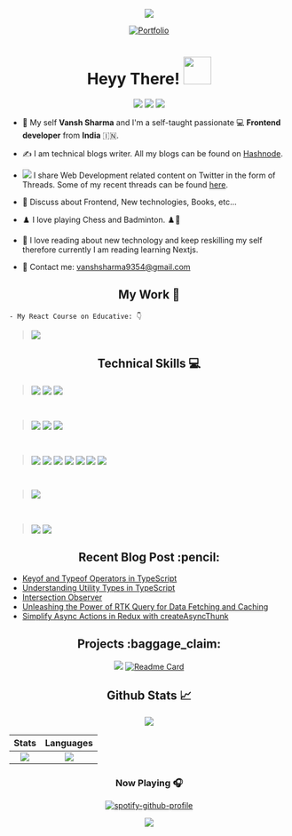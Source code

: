 
<!-- Random Quote -->

<div align="center">

![](https://quotes-github-readme.vercel.app/api?type=horizontal&theme=monokai)

[![Portfolio](https://img.shields.io/badge/My%20Portfolio%20Link-FF6C37?style=for-the-badge&&logoColor=white)](http://vanshsharma.vercel.app/)
</div>



<!-- INTRO -->
<div align="center"><h1> Heyy There! <img src="https://media.tenor.com/images/f580b40a349dcb2d7cb93573e2329061/tenor.gif" width="50"/>

</h1></div>
<div align="center">

[![](https://img.shields.io/badge/Twitter-1DA1F2?style=for-the-badge&logo=twitter&logoColor=white)](https://twitter.com/Vanshsh2701) 
[![](https://img.shields.io/badge/LinkedIn-0077B5?style=for-the-badge&logo=linkedin&logoColor=white)](https://www.linkedin.com/in/vanshsharma27/) 
[![](https://img.shields.io/badge/Gmail-D14836?style=for-the-badge&logo=gmail&logoColor=white)](mailto:vanshsharma9354@gmail.com)
<!--
[![](https://img.shields.io/badge/CodeSandbox-624763?style=for-the-badge&logo=codesandbox&logoColor=black)](https://codesandbox.io/dashboard/all/?workspace=d5d2cd62-59c4-4472-b528-c790da428f56) 
[![](https://img.shields.io/badge/Calendly-2e7eea?style=for-the-badge&logo=calendly&logoColor=white)](https://calendly.com/vanshsharma9354/)

[![PayPal](https://img.shields.io/badge/Support%20PayPal-00457C?style=for-the-badge&logo=paypal&logoColor=white)](https://paypal.me/vanshsharma27)

[![Hashnode](https://img.shields.io/badge/Hashnode-2962FF?style=for-the-badge&logo=hashnode&logoColor=white)](https://vanshsharma.hashnode.dev/)
-->

</div>

- 🔭 My self **Vansh Sharma** and I'm a self-taught passionate 💻 **Frontend developer** from **India** 🇮🇳.


- :writing_hand: I am technical blogs writer.  All my blogs can be found on [Hashnode](https://vanshsharma.hashnode.dev/).

<!-- - 📖 Since the year 2020, I've been reading obsessively. Here is a list of [my books](https://vanshsharma.notion.site/BOOKS-3cf56cc10db54509a197fc63cf4a3a5c). -->


- <img src="https://img.icons8.com/external-flaticons-flat-flat-icons/15/000000/external-thread-sewing-flaticons-flat-flat-icons-2.png"/> I share Web Development related content on Twitter in the form of Threads. Some of my recent threads can be found [here](https://typefully.com/Vanshsh2701).

- 💬 Discuss about Frontend, New technologies, Books, etc...

- ♟️ I love playing Chess and Badminton. ♟️🏸

- 🌴 I love reading about new technology and keep reskilling my self therefore currently I am reading learning Nextjs.

- 📧 Contact me: [vanshsharma9354@gmail.com](mailto:vanshsharma9354@gmail.com)

<!-- SKILLS -->
<div align="center"><h2> My Work 📑 </h2> </div>

```
- My React Course on Educative: 👇
```
> <a href="https://www.educative.io/courses/creating-five-impactful-applications-with-reactjs"><img src="https://www.educative.io/cdn-cgi/image/format=auto,width=600,quality=75/v2api/collection/6586453712175104/6558618190610432/image/5341103656271872"/></a>



<!-- SKILLS -->
<div align="center"><h2> Technical Skills 💻 </h2> </div>

> <img align="center" src="https://img.shields.io/badge/javascript-ffff00.svg?style=for-the-badge&logo=javascript&logoColor=000000"/> <!-- React --><img align="center" src="https://img.shields.io/badge/react-%2320232a.svg?style=for-the-badge&logo=react&logoColor=%2361DAFB"/> <!-- TypeScript --> <img align="center" src="https://img.shields.io/badge/typescript-%23007ACC.svg?style=for-the-badge&logo=typescript&logoColor=white"/> 



<br />

>   <img align="center" src="https://img.shields.io/badge/html5-%23E34F26.svg?style=for-the-badge&logo=html5&logoColor=white"/> <!-- CSS 3 --> <img align="center" src="https://img.shields.io/badge/css3-%231572B6.svg?style=for-the-badge&logo=css3&logoColor=white"/>   <!-- Sass --> <img align="center" src="https://img.shields.io/badge/SASS-hotpink.svg?style=for-the-badge&logo=SASS&logoColor=white"/>

<br />

> <img align="center" src="https://img.shields.io/badge/bootstrap-white.svg?style=for-the-badge&logo=bootstrap&logoColor=white)"/> <!-- Tailwind CSS -->  <img align="center" src="https://img.shields.io/badge/tailwindcss-%2338B2AC.svg?style=for-the-badge&logo=tailwind-css&logoColor=white"/> <!-- Redux --> <img align="center" src="https://img.shields.io/badge/redux-%23593d88.svg?style=for-the-badge&logo=redux&logoColor=white"/> <!--Router  --> <img align="center" src="https://img.shields.io/badge/React_Router-CA4245?style=for-the-badge&logo=react-router&logoColor=white"/> <img align="center" src="https://img.shields.io/badge/Material%20UI-007FFF?style=for-the-badge&logo=mui&logoColor=white"/> <!--Storybook  --> <img align="center" src="https://img.shields.io/badge/React_Router-CA4245?style=for-the-badge&logo=react-router&logoColor=white"/> <img align="center" src="https://img.shields.io/badge/-Storybook-FF4785?style=for-the-badge&logo=storybook&logoColor=white"/> 



<br />

> <img align="center" src="https://img.shields.io/badge/firebase-%23039BE5.svg?style=for-the-badge&logo=firebase"/>

<br />


>  <img align="center" src="https://img.shields.io/badge/git-%23F05033.svg?style=for-the-badge&logo=git&logoColor=white"/> <!-- VS Code --> <img align="center" src="https://img.shields.io/badge/Visual%20Studio%20Code-0078d7.svg?style=for-the-badge&logo=visual-studio-code&logoColor=white"/>


<!-- BLOGS  -->

<div align ="center"><h2> Recent Blog Post :pencil: </h2> </div>

<!-- HASHNODE:START -->
- [Keyof and Typeof Operators in TypeScript](https://vanshsharma.hashnode.dev/keyof-and-typeof-operators-in-typescript)
- [Understanding Utility Types in TypeScript](https://vanshsharma.hashnode.dev/understanding-utility-types-in-typescript)
- [Intersection Observer](https://vanshsharma.hashnode.dev/intersection-observer)
- [Unleashing the Power of RTK Query for Data Fetching and Caching](https://vanshsharma.hashnode.dev/unleashing-the-power-of-rtk-query-for-data-fetching-and-caching)
- [Simplify Async Actions in Redux with createAsyncThunk](https://vanshsharma.hashnode.dev/simplify-async-actions-in-redux-with-createasyncthunk)
<!-- HASHNODE:END -->



<div align="center"><h2>Projects :baggage_claim: </h2>

[![](https://github-readme-stats.vercel.app/api/pin/?username=VanshSh&repo=UIWIzard&theme=radical)](https://uiwizard.netlify.app/)
[![Readme Card](https://github-readme-stats.vercel.app/api/pin/?username=VanshSh&repo=CryptoX&theme=radical)](https://cryptox2.vercel.app/)
                        
</div>


<!--Github Stats-->
<div align="center"><h2>Github Stats 📈 </h2>

![](http://github-profile-summary-cards.vercel.app/api/cards/profile-details?username=VanshSh&theme=monokai)

| **Stats** | **Languages** |
|:-------------------:|:----------------------:|
|![](http://github-profile-summary-cards.vercel.app/api/cards/most-commit-language?username=VanshSh&theme=monokai)                |      ![](http://github-profile-summary-cards.vercel.app/api/cards/stats?username=VanshSh&theme=monokai)                  |
                    


<!-- Song Playing -->
### Now Playing 🎧

[![spotify-github-profile](https://spotify-github-profile.vercel.app/api/view?uid=31mwijo66vdfifxyddp3zvwtyxki&cover_image=true&theme=novatorem&bar_color=53b14f&bar_color_cover=false)](https://github.com/kittinan/spotify-github-profile)

<img src='https://visitor-badge.laobi.icu/badge?page_id=VanshSh'>
</div>
